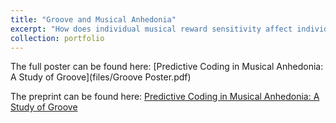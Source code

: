 ```yaml
---
title: "Groove and Musical Anhedonia"
excerpt: "How does individual musical reward sensitivity affect individual desire to move to music? <br/><img src='/images/500x300.png'>"
collection: portfolio
---
```


The full poster can be found here:
[Predictive Coding in Musical Anhedonia: A Study of Groove](files/Groove Poster.pdf)

The preprint can be found here:
[Predictive Coding in Musical Anhedonia: A Study of Groove](https://doi.org/10.31234/osf.io/93pbq)
